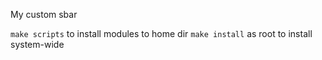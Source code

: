 My custom sbar

`make scripts` to install modules to home dir
`make install` as root to install system-wide
